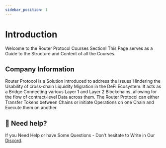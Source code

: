 ```yaml
---
sidebar_position: 1
---
```


# Introduction

Welcome to the Router Protocol Courses Section! This Page serves as a Guide to the Structure and Content of all the Courses.

## Company Information

Router Protocol is a Solution introduced to address the issues Hindering the Usability of cross-chain Liquidity Migration in the DeFi Ecosystem. It acts as a Bridge Connecting various Layer 1 and Layer 2 Blockchains, allowing for the flow of contract-level Data across them. The Router Protocol can either Transfer Tokens between Chains or initiate Operations on one Chain and Execute them on another.

## 🤝 Need help?

If you Need Help or have Some Questions - Don’t hesitate to Write in Our [Discord](https://discord.com/invite/xvx2pFu9).
